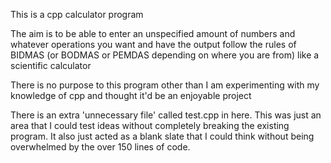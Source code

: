 This is a cpp calculator program

The aim is to be able to enter an unspecified amount of numbers and whatever operations you want and have the output follow the rules of BIDMAS (or BODMAS or PEMDAS depending on where you are from)
like a scientific calculator

There is no purpose to this program other than I am experimenting with my knowledge of cpp and thought it'd be an enjoyable project

There is an extra 'unnecessary file' called test.cpp in here. This was just an area that I could test ideas without completely breaking the existing program. It also just acted as a blank slate that 
I could think without being overwhelmed by the over 150 lines of code.
